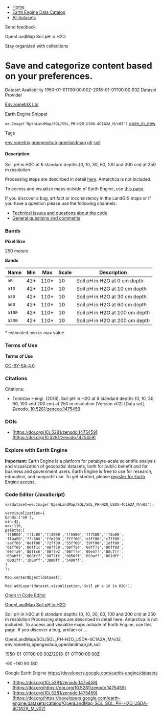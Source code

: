 



* [Home](https://developers.google.com/)
* [Earth Engine Data Catalog](https://developers.google.com/earth-engine/datasets)
* [All datasets](https://developers.google.com/earth-engine/datasets/catalog)





 
 
 Send feedback
 
 

OpenLandMap Soil pH in H2O


 
 Stay organized with collections
 

 
 Save and categorize content based on your preferences.
============================================================================================================================








Dataset Availability
1950\-01\-01T00:00:00Z–2018\-01\-01T00:00:00Z
Dataset Provider


[EnvirometriX Ltd](https://doi.org/10.5281/zenodo.1475459)



Earth Engine Snippet


`ee.Image("OpenLandMap/SOL/SOL_PH-H2O_USDA-4C1A2A_M/v02")` 
[open\_in\_new](https://code.earthengine.google.com/?scriptPath=Examples:Datasets/OpenLandMap/OpenLandMap_SOL_SOL_PH-H2O_USDA-4C1A2A_M_v02)





Tags


[envirometrix](/earth-engine/datasets/tags/envirometrix)
[opengeohub](/earth-engine/datasets/tags/opengeohub)
[openlandmap](/earth-engine/datasets/tags/openlandmap)
[ph](/earth-engine/datasets/tags/ph)
[soil](/earth-engine/datasets/tags/soil)








#### Description



Soil pH in H2O at 6 standard depths (0, 10, 30, 60, 100 and 200 cm) at 250 m resolution


Processing steps are described in detail [here](https://gitlab.com/openlandmap/global-layers/tree/master/soil).
Antarctica is not included.


To access and visualize maps outside of Earth Engine, use [this page](https://opengeohub.org/about-openlandmap).


If you discover a bug, artifact or inconsistency in the LandGIS maps
or if you have a question please use the following channels:


* [Technical issues and questions about the code](https://gitlab.com/openlandmap/global-layers/issues)
* [General questions and comments](https://disqus.com/home/forums/landgis/)





### Bands



**Pixel Size**
  
250 meters



**Bands**




| Name | Min | Max | Scale | Description |
| --- | --- | --- | --- | --- |
| `b0` | 42\* | 110\* | 10 | Soil pH in H2O at 0 cm depth |
| `b10` | 42\* | 110\* | 10 | Soil pH in H2O at 10 cm depth |
| `b30` | 42\* | 110\* | 10 | Soil pH in H2O at 30 cm depth |
| `b60` | 42\* | 110\* | 10 | Soil pH in H2O at 60 cm depth |
| `b100` | 42\* | 110\* | 10 | Soil pH in H2O at 100 cm depth |
| `b200` | 42\* | 110\* | 10 | Soil pH in H2O at 200 cm depth |


 \* estimated min or max value


### Terms of Use


**Terms of Use**


[CC\-BY\-SA\-4\.0](https://spdx.org/licenses/CC-BY-SA-4.0.html)




### Citations



Citations:
* Tomislav Hengl. (2018\). Soil pH in H2O at 6 standard depths (0, 10, 30, 60, 100 and 200 cm) at 250 m resolution (Version v02\) \[Data set]. Zenodo.
[10\.5281/zenodo.1475459](https://doi.org/10.5281/zenodo.1475459)





### DOIs


* [https://doi.org/10\.5281/zenodo.1475459](https://doi.org/10.5281/zenodo.1475459)




### Explore with Earth Engine


**Important:** 
 Earth Engine is a platform for petabyte\-scale scientific analysis and visualization of
 geospatial datasets, both for public benefit and for business and government users.
 Earth Engine is free to use for research, education, and nonprofit use. To get started, please
 [register for Earth Engine access.](https://console.cloud.google.com/earth-engine)



### Code Editor (JavaScript)



```
vardataset=ee.Image('OpenLandMap/SOL/SOL_PH-H2O_USDA-4C1A2A_M/v02');

varvisualization={
bands:['b0'],
min:42,
max:110,
palette:[
'ff0000','ff1c00','ff3900','ff5500','ff7100','ff8e00',
'ffaa00','ffc600','ffe200','ffff00','e3ff00','c7ff00',
'aaff00','8eff00','72ff00','55ff00','39ff00','1dff00',
'01ff00','00ff1c','00ff38','00ff54','00ff71','00ff8d',
'00ffa9','00ffc6','00ffe2','00fffe','00e3ff','00c7ff',
'00abff','008fff','0072ff','0056ff','003aff','001dff',
'0001ff','1b00ff','3800ff','5400ff',
]
};

Map.centerObject(dataset);

Map.addLayer(dataset,visualization,'Soil pH x 10 in H2O');
```



[Open in Code Editor](https://code.earthengine.google.com/?scriptPath=Examples:Datasets/OpenLandMap/OpenLandMap_SOL_SOL_PH-H2O_USDA-4C1A2A_M_v02)


[OpenLandMap Soil pH in H2O](/earth-engine/datasets/catalog/OpenLandMap_SOL_SOL_PH-H2O_USDA-4C1A2A_M_v02)

Soil pH in H2O at 6 standard depths (0, 10, 30, 60, 100 and 200 cm) at 250 m resolution Processing steps are described in detail here. Antarctica is not included. To access and visualize maps outside of Earth Engine, use this page. If you discover a bug, artifact or …

 OpenLandMap/SOL/SOL\_PH\-H2O\_USDA\-4C1A2A\_M/v02,
 envirometrix,opengeohub,openlandmap,ph,soil

1950\-01\-01T00:00:00Z/2018\-01\-01T00:00:00Z



 \-90 \-180 90 180
 



Google Earth Engine
https://developers.google.com/earth\-engine/datasets

* [https://doi.org/10\.5281/zenodo.1475459](https://doi.org/https://doi.org/10.5281/zenodo.1475459)
* [https://doi.org/10\.5281/zenodo.1475459](https://doi.org/https://developers.google.com/earth-engine/datasets/catalog/OpenLandMap_SOL_SOL_PH-H2O_USDA-4C1A2A_M_v02)









